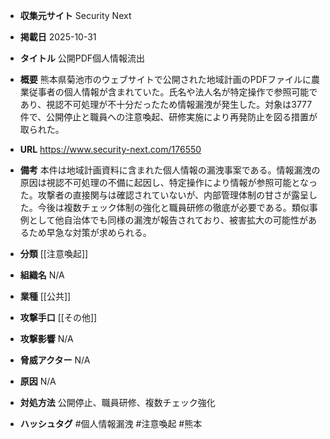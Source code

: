 - **収集元サイト**
Security Next

- **掲載日**
2025-10-31

- **タイトル**
公開PDF個人情報流出

- **概要**
熊本県菊池市のウェブサイトで公開された地域計画のPDFファイルに農業従事者の個人情報が含まれていた。氏名や法人名が特定操作で参照可能であり、視認不可処理が不十分だったため情報漏洩が発生した。対象は3777件で、公開停止と職員への注意喚起、研修実施により再発防止を図る措置が取られた。

- **URL**
https://www.security-next.com/176550

- **備考**
本件は地域計画資料に含まれた個人情報の漏洩事案である。情報漏洩の原因は視認不可処理の不備に起因し、特定操作により情報が参照可能となった。攻撃者の直接関与は確認されていないが、内部管理体制の甘さが露呈した。今後は複数チェック体制の強化と職員研修の徹底が必要である。類似事例として他自治体でも同様の漏洩が報告されており、被害拡大の可能性があるため早急な対策が求められる。

- **分類**
[[注意喚起]]

- **組織名**
N/A

- **業種**
[[公共]]

- **攻撃手口**
[[その他]]

- **攻撃影響**
N/A

- **脅威アクター**
N/A

- **原因**
N/A

- **対処方法**
公開停止、職員研修、複数チェック強化

- **ハッシュタグ**
#個人情報漏洩 #注意喚起 #熊本
